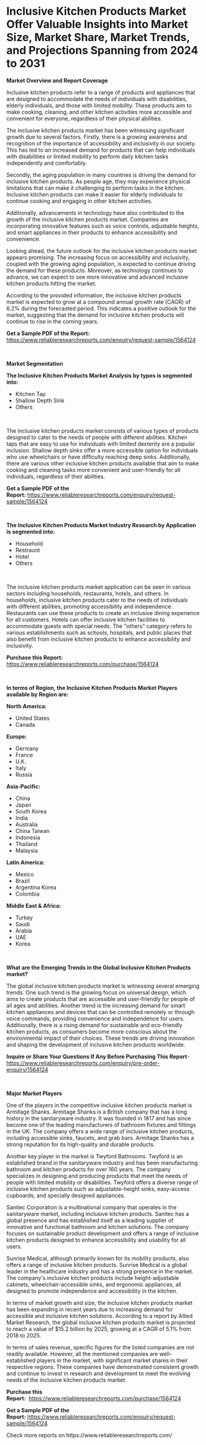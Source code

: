 <p><h1>Inclusive Kitchen Products Market Offer Valuable Insights into Market Size, Market Share, Market Trends, and Projections Spanning from 2024 to 2031</h1></p><p><strong>Market Overview and Report Coverage</strong></p>
<p><p>Inclusive kitchen products refer to a range of products and appliances that are designed to accommodate the needs of individuals with disabilities, elderly individuals, and those with limited mobility. These products aim to make cooking, cleaning, and other kitchen activities more accessible and convenient for everyone, regardless of their physical abilities.</p><p>The inclusive kitchen products market has been witnessing significant growth due to several factors. Firstly, there is a growing awareness and recognition of the importance of accessibility and inclusivity in our society. This has led to an increased demand for products that can help individuals with disabilities or limited mobility to perform daily kitchen tasks independently and comfortably.</p><p>Secondly, the aging population in many countries is driving the demand for inclusive kitchen products. As people age, they may experience physical limitations that can make it challenging to perform tasks in the kitchen. Inclusive kitchen products can make it easier for elderly individuals to continue cooking and engaging in other kitchen activities.</p><p>Additionally, advancements in technology have also contributed to the growth of the inclusive kitchen products market. Companies are incorporating innovative features such as voice controls, adjustable heights, and smart appliances in their products to enhance accessibility and convenience.</p><p>Looking ahead, the future outlook for the inclusive kitchen products market appears promising. The increasing focus on accessibility and inclusivity, coupled with the growing aging population, is expected to continue driving the demand for these products. Moreover, as technology continues to advance, we can expect to see more innovative and advanced inclusive kitchen products hitting the market.</p><p>According to the provided information, the inclusive kitchen products market is expected to grow at a compound annual growth rate (CAGR) of 6.2% during the forecasted period. This indicates a positive outlook for the market, suggesting that the demand for inclusive kitchen products will continue to rise in the coming years.</p></p>
<p><strong>Get a Sample PDF of the Report:</strong> <a href="https://www.reliableresearchreports.com/enquiry/request-sample/1564124">https://www.reliableresearchreports.com/enquiry/request-sample/1564124</a></p>
<p>&nbsp;</p>
<p><strong>Market Segmentation</strong></p>
<p><strong>The Inclusive Kitchen Products Market Analysis by types is segmented into:</strong></p>
<p><ul><li>Kitchen Tap</li><li>Shallow Depth Sink</li><li>Others</li></ul></p>
<p>&nbsp;</p>
<p><p>The inclusive kitchen products market consists of various types of products designed to cater to the needs of people with different abilities. Kitchen taps that are easy to use for individuals with limited dexterity are a popular inclusion. Shallow depth sinks offer a more accessible option for individuals who use wheelchairs or have difficulty reaching deep sinks. Additionally, there are various other inclusive kitchen products available that aim to make cooking and cleaning tasks more convenient and user-friendly for all individuals, regardless of their abilities.</p></p>
<p><strong>Get a Sample PDF of the Report:</strong>&nbsp;<a href="https://www.reliableresearchreports.com/enquiry/request-sample/1564124">https://www.reliableresearchreports.com/enquiry/request-sample/1564124</a></p>
<p>&nbsp;</p>
<p><strong>The Inclusive Kitchen Products Market Industry Research by Application is segmented into:</strong></p>
<p><ul><li>Household</li><li>Restraunt</li><li>Hotel</li><li>Others</li></ul></p>
<p>&nbsp;</p>
<p><p>The inclusive kitchen products market application can be seen in various sectors including households, restaurants, hotels, and others. In households, inclusive kitchen products cater to the needs of individuals with different abilities, promoting accessibility and independence. Restaurants can use these products to create an inclusive dining experience for all customers. Hotels can offer inclusive kitchen facilities to accommodate guests with special needs. The "others" category refers to various establishments such as schools, hospitals, and public places that also benefit from inclusive kitchen products to enhance accessibility and inclusivity.</p></p>
<p><strong>Purchase this Report:</strong>&nbsp; <a href="https://www.reliableresearchreports.com/purchase/1564124">https://www.reliableresearchreports.com/purchase/1564124</a></p>
<p>&nbsp;</p>
<p><strong>In terms of Region, the Inclusive Kitchen Products Market Players available by Region are:</strong></p>
<p>
    <p> <strong> North America: </strong>
        <ul>
            <li>United States</li>
            <li>Canada</li>
        </ul>
        </p> 
    <p> <strong> Europe: </strong>
        <ul>
            <li>Germany</li>
            <li>France</li>
            <li>U.K.</li>
            <li>Italy</li>
            <li>Russia</li>
        </ul>
        </p> 
    <p> <strong> Asia-Pacific: </strong>
        <ul>
            <li>China</li>
            <li>Japan</li>
            <li>South Korea</li>
            <li>India</li>
            <li>Australia</li>
            <li>China Taiwan</li>
            <li>Indonesia</li>
            <li>Thailand</li>
            <li>Malaysia</li>
        </ul>
        </p> 
    <p> <strong> Latin America: </strong>
        <ul>
            <li>Mexico</li>
            <li>Brazil</li>
            <li>Argentina Korea</li>
            <li>Colombia</li>
        </ul>
        </p> 
    <p> <strong> Middle East & Africa: </strong>
        <ul>
            <li>Turkey</li>
            <li>Saudi</li>
            <li>Arabia</li>
            <li>UAE</li>
            <li>Korea</li>
        </ul>
    </p>
    </p>
<p>&nbsp;</p>
<p><strong>What are the Emerging Trends in the Global Inclusive Kitchen Products market?</strong></p>
<p><p>The global inclusive kitchen products market is witnessing several emerging trends. One such trend is the growing focus on universal design, which aims to create products that are accessible and user-friendly for people of all ages and abilities. Another trend is the increasing demand for smart kitchen appliances and devices that can be controlled remotely or through voice commands, providing convenience and independence for users. Additionally, there is a rising demand for sustainable and eco-friendly kitchen products, as consumers become more conscious about the environmental impact of their choices. These trends are driving innovation and shaping the development of inclusive kitchen products worldwide.</p></p>
<p><strong>Inquire or Share Your Questions If Any Before Purchasing This Report</strong>- <a href="https://www.reliableresearchreports.com/enquiry/pre-order-enquiry/1564124">https://www.reliableresearchreports.com/enquiry/pre-order-enquiry/1564124</a></p>
<p>&nbsp;</p>
<p><strong>Major Market Players</strong></p>
<p><p>One of the players in the competitive inclusive kitchen products market is Armitage Shanks. Armitage Shanks is a British company that has a long history in the sanitaryware industry. It was founded in 1817 and has since become one of the leading manufacturers of bathroom fixtures and fittings in the UK. The company offers a wide range of inclusive kitchen products, including accessible sinks, faucets, and grab bars. Armitage Shanks has a strong reputation for its high-quality and durable products.</p><p>Another key player in the market is Twyford Bathrooms. Twyford is an established brand in the sanitaryware industry and has been manufacturing bathroom and kitchen products for over 160 years. The company specializes in designing and producing products that meet the needs of people with limited mobility or disabilities. Twyford offers a diverse range of inclusive kitchen products such as adjustable-height sinks, easy-access cupboards, and specially designed appliances.</p><p>Sanitec Corporation is a multinational company that operates in the sanitaryware market, including inclusive kitchen products. Sanitec has a global presence and has established itself as a leading supplier of innovative and functional bathroom and kitchen solutions. The company focuses on sustainable product development and offers a range of inclusive kitchen products designed to enhance accessibility and usability for all users.</p><p>Sunrise Medical, although primarily known for its mobility products, also offers a range of inclusive kitchen products. Sunrise Medical is a global leader in the healthcare industry and has a strong presence in the market. The company's inclusive kitchen products include height-adjustable cabinets, wheelchair-accessible sinks, and ergonomic appliances, all designed to promote independence and accessibility in the kitchen.</p><p>In terms of market growth and size, the inclusive kitchen products market has been expanding in recent years due to increasing demand for accessible and inclusive kitchen solutions. According to a report by Allied Market Research, the global inclusive kitchen products market is projected to reach a value of $15.2 billion by 2025, growing at a CAGR of 5.1% from 2018 to 2025.</p><p>In terms of sales revenue, specific figures for the listed companies are not readily available. However, all the mentioned companies are well-established players in the market, with significant market shares in their respective regions. These companies have demonstrated consistent growth and continue to invest in research and development to meet the evolving needs of the inclusive kitchen products market.</p></p>
<p><strong>Purchase this Report:</strong>&nbsp;&nbsp;<a href="https://www.reliableresearchreports.com/purchase/1564124">https://www.reliableresearchreports.com/purchase/1564124</a></p>
<p></p>
<p><strong>Get a Sample PDF of the Report:</strong>&nbsp;<a href="https://www.reliableresearchreports.com/enquiry/request-sample/1564124">https://www.reliableresearchreports.com/enquiry/request-sample/1564124</a></p>
<p>Check more reports on https://www.reliableresearchreports.com/</p>